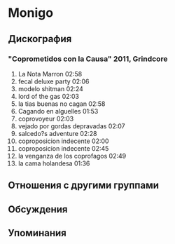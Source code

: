 # Monigo



## Дискография

### "Coprometidos con la Causa" 2011, Grindcore

1. La Nota Marron  02:58   
2. fecal deluxe party  02:06   
3. modelo shitman  02:24 
4. lord of the gas  02:03  
5. la tias buenas no cagan  02:58  
6. Cagando en alguelles  01:53  
7. coprovoyeur  02:03
8. vejado por gordas depravadas  02:07 
9. salcedo?s adventure  02:28
10. coproposicion indecente  02:00 
11. coproposicion indecente  02:45
12. la venganza de los coprofagos  02:49 
13. la cama holandesa  01:36 


## Отношения с другими группами


## Обсуждения


## Упоминания

